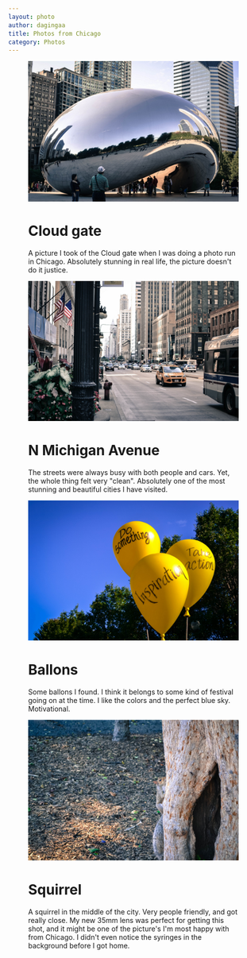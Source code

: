 ```yaml
---
layout: photo
author: dagingaa
title: Photos from Chicago
category: Photos
---
```


<figure>
    <img src="/assets/img/posts/chicago/cloud_gate.jpg">
    <div class="well black top left">
        <h1 class="beta">Cloud gate</h1>
        <p class="drop-cap">A picture I took of the Cloud gate when I was doing a photo run in Chicago. Absolutely stunning in real life, the picture doesn't do it justice.</p>
    </div>
</figure>

<figure>
    <img src="/assets/img/posts/chicago/street.jpg">
    <div class="well bottom left">
        <h1 class="gamma">N Michigan Avenue</h1>
        <p class="drop-cap">The streets were always busy with both people and cars. Yet, the whole thing felt very "clean". Absolutely one of the most stunning and beautiful cities I have visited.</p>
    </div>
</figure>

<figure>
    <img src="/assets/img/posts/chicago/ballons.jpg">
    <div class="well top left">
        <h1 class="beta">Ballons</h1>
        <p class="drop-cap">Some ballons I found. I think it belongs to some kind of festival going on at the time. I like the colors and the perfect blue sky. Motivational.</p>
    </div>
</figure>

<figure>
    <img src="/assets/img/posts/chicago/squirrelt.jpg">
    <div class="well black bottom left">
        <h1 class="beta">Squirrel</h1>
        <p class="drop-cap">A squirrel in the middle of the city. Very people friendly, and got really close. My new 35mm lens was perfect for getting this shot, and it might be one of the picture's I'm most happy with from Chicago. I didn't even notice the syringes in the background before I got home.</p>
    </div>
</figure>
